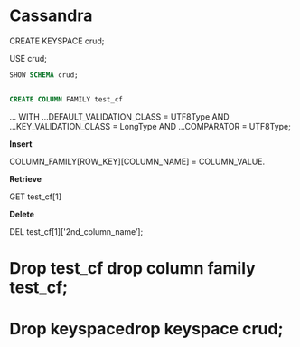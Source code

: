 # Cassandra

CREATE KEYSPACE crud;

USE crud;

```sql
SHOW SCHEMA crud;
```

```sql

```

```sql
CREATE COLUMN FAMILY test_cf
```

... WITH
...DEFAULT_VALIDATION_CLASS = UTF8Type AND ...KEY_VALIDATION_CLASS = LongType AND ...COMPARATOR = UTF8Type;

**Insert**

COLUMN_FAMILY[ROW_KEY][COLUMN_NAME] = COLUMN_VALUE.

**Retrieve**

GET test_cf[1]

**Delete**

DEL test_cf[1]['2nd_column_name’];

# Drop test_cf drop column family test_cf;

# Drop keyspacedrop keyspace crud;